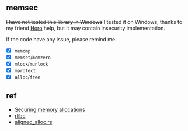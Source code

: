 memsec
------

~~I have not tested this library in Windows~~
I tested it on Windows, thanks to my friend [Horo](https://twitter.com/Ken_Ookami_Horo) help,
but it may contain insecurity implementation.

If the code have any issue, please remind me.

* [x] `memcmp`
* [x] `memset`/`memzero`
* [x] `mlock`/`munlock`
* [x] `mprotect`
* [x] `alloc`/`free`

ref
---

* [Securing memory allocations](https://download.libsodium.org/doc/helpers/memory_management.html)
* [rlibc](https://github.com/alexcrichton/rlibc)
* [aligned_alloc.rs](https://github.com/jonas-schievink/aligned_alloc.rs)
